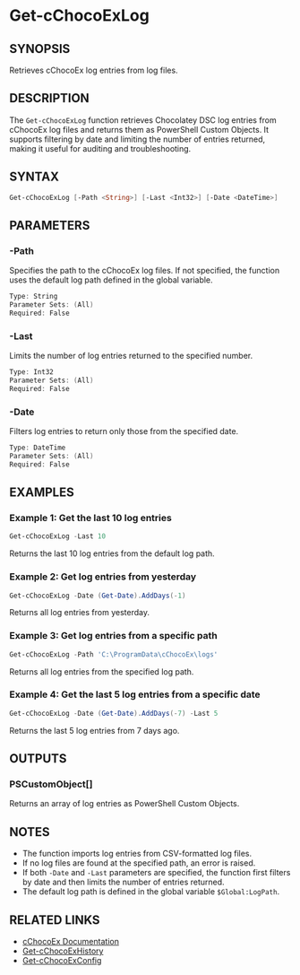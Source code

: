 # Get-cChocoExLog

## SYNOPSIS
Retrieves cChocoEx log entries from log files.

## DESCRIPTION
The `Get-cChocoExLog` function retrieves Chocolatey DSC log entries from cChocoEx log files and returns them as PowerShell Custom Objects. It supports filtering by date and limiting the number of entries returned, making it useful for auditing and troubleshooting.

## SYNTAX

```powershell
Get-cChocoExLog [-Path <String>] [-Last <Int32>] [-Date <DateTime>]
```

## PARAMETERS

### -Path
Specifies the path to the cChocoEx log files. If not specified, the function uses the default log path defined in the global variable.

```powershell
Type: String
Parameter Sets: (All)
Required: False
```

### -Last
Limits the number of log entries returned to the specified number.

```powershell
Type: Int32
Parameter Sets: (All)
Required: False
```

### -Date
Filters log entries to return only those from the specified date.

```powershell
Type: DateTime
Parameter Sets: (All)
Required: False
```

## EXAMPLES

### Example 1: Get the last 10 log entries
```powershell
Get-cChocoExLog -Last 10
```

Returns the last 10 log entries from the default log path.

### Example 2: Get log entries from yesterday
```powershell
Get-cChocoExLog -Date (Get-Date).AddDays(-1)
```

Returns all log entries from yesterday.

### Example 3: Get log entries from a specific path
```powershell
Get-cChocoExLog -Path 'C:\ProgramData\cChocoEx\logs'
```

Returns all log entries from the specified log path.

### Example 4: Get the last 5 log entries from a specific date
```powershell
Get-cChocoExLog -Date (Get-Date).AddDays(-7) -Last 5
```

Returns the last 5 log entries from 7 days ago.

## OUTPUTS

### PSCustomObject[]
Returns an array of log entries as PowerShell Custom Objects.

## NOTES
- The function imports log entries from CSV-formatted log files.
- If no log files are found at the specified path, an error is raised.
- If both `-Date` and `-Last` parameters are specified, the function first filters by date and then limits the number of entries returned.
- The default log path is defined in the global variable `$Global:LogPath`.

## RELATED LINKS
- [cChocoEx Documentation](https://github.com/jyonke/cChocoEx)
- [Get-cChocoExHistory](./Get-cChocoExHistory.md)
- [Get-cChocoExConfig](./Get-cChocoExConfig.md) 